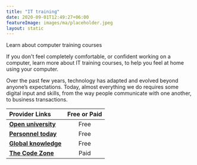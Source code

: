 ```yaml
---
title: "IT training"
date: 2020-09-01T12:49:27+06:00
featureImage: images/ma/placeholder.jpeg
layout: static
---
```


Learn about computer training courses

If you don't feel completely comfortable, or confident working on a computer, learn more about IT training courses, to help you feel at home using your computer.

Over the past few years, technology has adapted and evolved beyond anyone’s expectations. Today, almost everything we do requires some digital input and skills, from the way people communicate with one another, to business transactions.

| Provider Links      | Free or Paid  |  
| :-----------          | :--------------:      |  
| [**Open university**](https://www.open.edu/openlearn/digital-computing/introducing-computing-and-it/content-section-0?active-tab=description-tab) | Free | 
| [**Personnel today**](https://www.personneltoday.com/hr/why-it-training-is-important/) | Free | 
| [**Global knowledge**](https://www.globalknowledge.com/us-en/resources/resource-library/articles/the-10-most-important-it-skills-for-2020/) | Free | 
| [**The Code Zone**](https://www.awin1.com/cread.php?awinmid=37332&awinaffid=1198638&ued=https%3A%2F%2Fwww.thecodezone.co.uk%2Fgame-dev-club-for-grownups) | Paid | 
  

<br/><br/>






